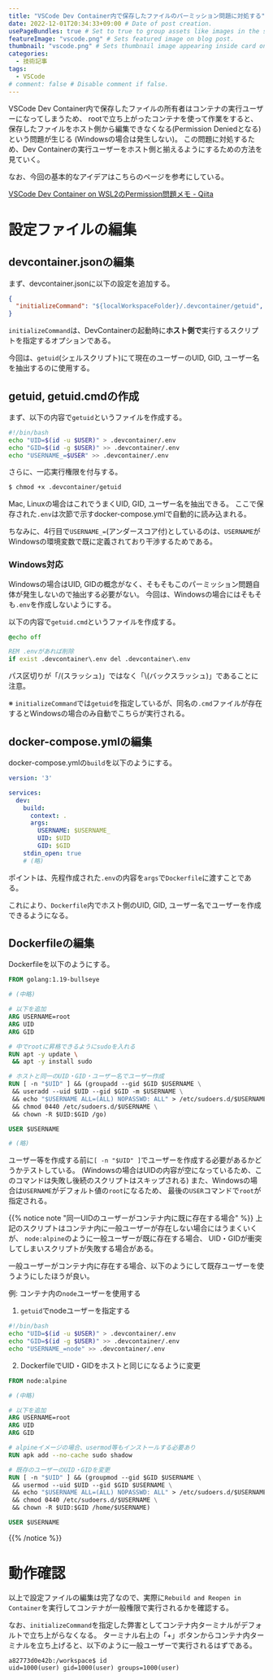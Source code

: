 ```yaml
---
title: "VSCode Dev Container内で保存したファイルのパーミッション問題に対処する" # Title of the blog post.
date: 2022-12-01T20:34:33+09:00 # Date of post creation.
usePageBundles: true # Set to true to group assets like images in the same folder as this post.
featureImage: "vscode.png" # Sets featured image on blog post.
thumbnail: "vscode.png" # Sets thumbnail image appearing inside card on homepage.
categories:
  - 技術記事
tags:
  - VSCode
# comment: false # Disable comment if false.
---
```


VSCode Dev Container内で保存したファイルの所有者はコンテナの実行ユーザーになってしまうため、
rootで立ち上がったコンテナを使って作業をすると、保存したファイルをホスト側から編集できなくなる(Permission Deniedとなる)という問題が生じる
(Windowsの場合は発生しない)。
この問題に対処するため、Dev Containerの実行ユーザーをホスト側と揃えるようにするための方法を見ていく。

なお、今回の基本的なアイデアはこちらのページを参考にしている。

[VSCode Dev Container on WSL2のPermission問題メモ - Qiita](https://qiita.com/noonworks/items/472008c25a20d0598505)

# 設定ファイルの編集

## devcontainer.jsonの編集

まず、devcontainer.jsonに以下の設定を追加する。

```json
{
  "initializeCommand": "${localWorkspaceFolder}/.devcontainer/getuid",
}
```

`initializeCommand`は、DevContainerの起動時に**ホスト側で**実行するスクリプトを指定するオプションである。

今回は、`getuid`(シェルスクリプト)にて現在のユーザーのUID, GID, ユーザー名を抽出するのに使用する。

## getuid, getuid.cmdの作成

まず、以下の内容で`getuid`というファイルを作成する。

```sh
#!/bin/bash
echo "UID=$(id -u $USER)" > .devcontainer/.env
echo "GID=$(id -g $USER)" >> .devcontainer/.env
echo "USERNAME_=$USER" >> .devcontainer/.env
```

さらに、一応実行権限を付与する。

```sh
$ chmod +x .devcontainer/getuid
```

Mac, Linuxの場合はこれでうまくUID, GID, ユーザー名を抽出できる。
ここで保存された`.env`は次節で示すdocker-compose.ymlで自動的に読み込まれる。

ちなみに、4行目で`USERNAME_=`(アンダースコア付)としているのは、`USERNAME`がWindowsの環境変数で既に定義されており干渉するためである。

### Windows対応

Windowsの場合はUID, GIDの概念がなく、そもそもこのパーミッション問題自体が発生しないので抽出する必要がない。
今回は、Windowsの場合にはそもそも`.env`を作成しないようにする。

以下の内容で`getuid.cmd`というファイルを作成する。

```cmd
@echo off

REM .envがあれば削除
if exist .devcontainer\.env del .devcontainer\.env
```

パス区切りが「/(スラッシュ)」ではなく「\\(バックスラッシュ)」であることに注意。

※ `initializeCommand`では`getuid`を指定しているが、同名の`.cmd`ファイルが存在するとWindowsの場合のみ自動でこちらが実行される。

## docker-compose.ymlの編集

docker-compose.ymlの`build`を以下のようにする。

```yml
version: '3'

services:
  dev:
    build:
      context: .
      args:
        USERNAME: $USERNAME_
        UID: $UID
        GID: $GID
    stdin_open: true
    # (略)
```

ポイントは、先程作成された`.env`の内容を`args`で`Dockerfile`に渡すことである。

これにより、`Dockerfile`内でホスト側のUID, GID, ユーザー名でユーザーを作成できるようになる。

## Dockerfileの編集

Dockerfileを以下のようにする。

```dockerfile
FROM golang:1.19-bullseye

# (中略)

# 以下を追加
ARG USERNAME=root
ARG UID
ARG GID

# 中でrootに昇格できるようにsudoを入れる
RUN apt -y update \
 && apt -y install sudo

# ホストと同一のUID・GID・ユーザー名でユーザー作成
RUN [ -n "$UID" ] && (groupadd --gid $GID $USERNAME \
 && useradd --uid $UID --gid $GID -m $USERNAME \
 && echo "$USERNAME ALL=(ALL) NOPASSWD: ALL" > /etc/sudoers.d/$USERNAME \
 && chmod 0440 /etc/sudoers.d/$USERNAME \
 && chown -R $UID:$GID /go)

USER $USERNAME

# (略)
```

ユーザー等を作成する前に`[ -n "$UID" ]`でユーザーを作成する必要があるかどうかテストしている。
(Windowsの場合はUIDの内容が空になっているため、このコマンドは失敗し後続のスクリプトはスキップされる)
また、Windowsの場合は`USERNAME`がデフォルト値の`root`になるため、
最後の`USER`コマンドで`root`が指定される。

{{% notice note "同一UIDのユーザーがコンテナ内に既に存在する場合" %}}
上記のスクリプトはコンテナ内に一般ユーザーが存在しない場合にはうまくいくが、
`node:alpine`のように一般ユーザーが既に存在する場合、
UID・GIDが衝突してしまいスクリプトが失敗する場合がある。

一般ユーザーがコンテナ内に存在する場合、以下のようにして既存ユーザーを使うようにしたほうが良い。

例: コンテナ内の`node`ユーザーを使用する

1. `getuid`でnodeユーザーを指定する
```sh
#!/bin/bash
echo "UID=$(id -u $USER)" > .devcontainer/.env
echo "GID=$(id -g $USER)" >> .devcontainer/.env
echo "USERNAME_=node" >> .devcontainer/.env
```
2. DockerfileでUID・GIDをホストと同じになるように変更
```dockerfile
FROM node:alpine

# (中略)

# 以下を追加
ARG USERNAME=root
ARG UID
ARG GID

# alpineイメージの場合、usermod等もインストールする必要あり
RUN apk add --no-cache sudo shadow

# 既存のユーザーのUID・GIDを変更
RUN [ -n "$UID" ] && (groupmod --gid $GID $USERNAME \
 && usermod --uid $UID --gid $GID $USERNAME \
 && echo "$USERNAME ALL=(ALL) NOPASSWD: ALL" > /etc/sudoers.d/$USERNAME \
 && chmod 0440 /etc/sudoers.d/$USERNAME \
 && chown -R $UID:$GID /home/$USERNAME)

USER $USERNAME
```

{{% /notice %}}

# 動作確認

以上で設定ファイルの編集は完了なので、実際に`Rebuild and Reopen in Container`を実行してコンテナが一般権限で実行されるかを確認する。

なお、`initializeCommand`を指定した弊害としてコンテナ内ターミナルがデフォルトで立ち上がらなくなる。
ターミナル右上の「+」ボタンからコンテナ内ターミナルを立ち上げると、以下のように一般ユーザーで実行されるはずである。

```
a82773d0e42b:/workspace$ id
uid=1000(user) gid=1000(user) groups=1000(user)
```












